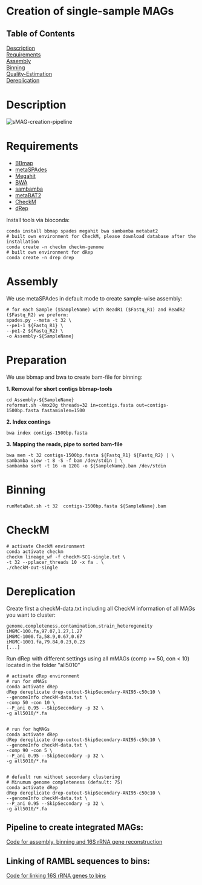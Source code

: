 # Creation of single-sample MAGs

## Table of Contents

[Description](#Description)  
[Requirements](#Requirements)  
[Assembly](#Assembly)  
[Binning](#Binning)  
[Quality-Estimation](#CheckM)  
[Dereplication](#Dereplication)  


# Description

![sMAG-creation-pipeline](/images/sMAG-creation-pipeline.png)

# Requirements
* [BBmap](https://sourceforge.net/projects/bbmap/)
* [metaSPAdes](http://cab.spbu.ru/software/spades/)
* [Megahit](https://github.com/voutcn/megahit/releases)
* [BWA](http://bio-bwa.sourceforge.net/)
* [sambamba](http://lomereiter.github.io/sambamba/)
* [metaBAT2](https://bitbucket.org/berkeleylab/metabat)
* [CheckM](https://ecogenomics.github.io/CheckM/)
* [dRep](https://github.com/MrOlm/drep/)

Install tools via bioconda:

	conda install bbmap spades megahit bwa sambamba metabat2
	# built own environment for CheckM, please download database after the installation
	conda create -n checkm checkm-genome
	# built own environment for dRep
	conda create -n drep drep


# Assembly

We use metaSPAdes in default mode to create sample-wise assembly:

    # for each Sample ($SampleName) with ReadR1 ($Fastq_R1) and ReadR2 ($Fastq_R2) we preform:
	spades.py --meta -t 32 \
	--pe1-1 ${Fastq_R1} \
	--pe1-2 ${Fastq_R2} \
	-o Assembly-${SampleName}

# Preparation

We use bbmap and bwa to create bam-file for binning:

**1. Removal for short contigs bbmap-tools**

    cd Assembly-${SampleName}
	reformat.sh -Xmx20g threads=32 in=contigs.fasta out=contigs-1500bp.fasta fastaminlen=1500

**2. Index contings**

	bwa index contigs-1500bp.fasta

**3. Mapping the reads, pipe to sorted bam-file**
	
	bwa mem -t 32 contigs-1500bp.fasta ${Fastq_R1} ${Fastq_R2} | \
	sambamba view -t 8 -S -f bam /dev/stdin | \
	sambamba sort -t 16 -m 120G -o ${SampleName}.bam /dev/stdin

# Binning

	runMetaBat.sh -t 32  contigs-1500bp.fasta ${SampleName}.bam

# CheckM

	# activate CheckM environment
	conda activate checkm
	checkm lineage_wf -f checkM-SCG-single.txt \
	-t 32 --pplacer_threads 10 -x fa . \
	./checkM-out-single

# Dereplication

Create first a checkM-data.txt including all CheckM information of all MAGs you want to cluster:

	genome,completeness,contamination,strain_heterogeneity
	iMGMC-100.fa,97.07,1.27,1.27
	iMGMC-1000.fa,58.9,0.67,0.67
	iMGMC-1001.fa,79.84,0.23,0.23
	[...]

Run dRep with different settings using all mMAGs (comp >= 50, con < 10) located in the folder "all5010"

	# activate dRep environment
	# run for mMAGs
	conda activate dRep
	dRep dereplicate drep-outout-SkipSecondary-ANI95-c50c10 \
	--genomeInfo checkM-data.txt \
	-comp 50 -con 10 \
	--P_ani 0.95 --SkipSecondary -p 32 \
	-g all5010/*.fa


	# run for hqMAGs
	conda activate dRep
	dRep dereplicate drep-outout-SkipSecondary-ANI95-c50c10 \
	--genomeInfo checkM-data.txt \
	-comp 90 -con 5 \
	--P_ani 0.95 --SkipSecondary -p 32 \
	-g all5010/*.fa


	# default run without secondary clustering
	# Minumum genome completeness (default: 75)
	conda activate dRep
	dRep dereplicate drep-outout-SkipSecondary-ANI95-c50c10 \
	--genomeInfo checkM-data.txt \
	--P_ani 0.95 --SkipSecondary -p 32 \
	-g all5010/*.fa


## Pipeline to create integrated MAGs:
	
[Code for assembly, binning and 16S rRNA gene reconstruction](/creation-cataloge-pipeline.md)

## Linking of RAMBL sequences to bins:

[Code for linking 16S rRNA genes to bins](/linking/README.md)
